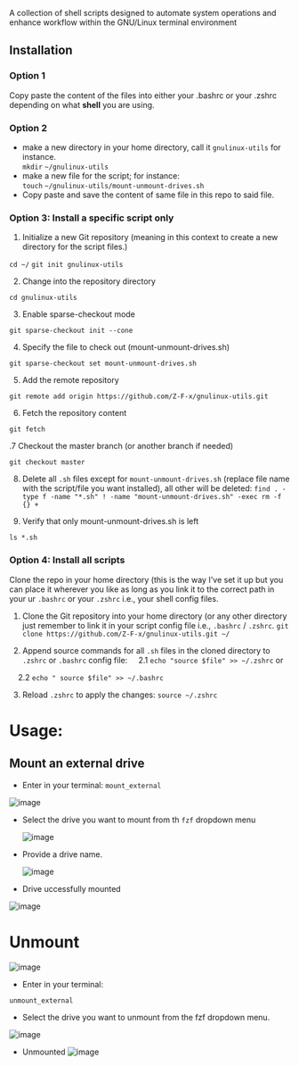 A collection of shell scripts designed to automate system operations and enhance workflow within the GNU/Linux terminal environment

## Installation

### Option 1

Copy paste the content of the files into either your .bashrc or your .zshrc depending on what **shell** you are using.

### Option 2

- make a new directory in your home directory, call it `gnulinux-utils` for instance.\
  `mkdir` `~/gnulinux-utils`
- make a new file for the script; for instance:\
  `touch` `~/gnulinux-utils/mount-unmount-drives.sh`
- Copy paste and save the content of same file in this repo to said file.

### Option 3: Install a specific script only

1. Initialize a new Git repository (meaning in this context to create a new directory for the script files.)
  

```cd ~/```
```git init gnulinux-utils ```

2. Change into the repository directory
  

```cd gnulinux-utils```

3. Enable sparse-checkout mode
  

```git sparse-checkout init --cone```

4. Specify the file to check out (mount-unmount-drives.sh)
  

```git sparse-checkout set mount-unmount-drives.sh```

5. Add the remote repository
  

```git remote add origin https://github.com/Z-F-x/gnulinux-utils.git```

6. Fetch the repository content
  

```git fetch```

.7 Checkout the master branch (or another branch if needed)

```git checkout master```

8. Delete all `.sh` files except for `mount-unmount-drives.sh` (replace file name with the script/file you want installed), all other will be deleted:
  ```find . -type f -name "*.sh" ! -name "mount-unmount-drives.sh" -exec rm -f {} +```
  
9. Verify that only mount-unmount-drives.sh is left
  

`ls *.sh`

### Option 4: Install all scripts

Clone the repo in your home directory (this is the way I've set it up but you can place it wherever you like as long as you link it to the correct path in your ur `.bashrc` or your `.zshrc` i.e., your shell config files.

1. Clone the Git repository into your home directory (or any other directory just remember to link it in your script config file i.e., `.bashrc` / `.zshrc`.
  ```git clone https://github.com/Z-F-x/gnulinux-utils.git ~/```
  
2. Append source commands for all `.sh` files in the cloned directory to `.zshrc` or `.bashrc` config file:
      2.1 `echo "source $file" >> ~/.zshrc`
  or
  
      2.2 `echo " source $file" >> ~/.bashrc`
  

3. Reload `.zshrc` to apply the changes:
  ```source ~/.zshrc```
  

# Usage:

## Mount an external drive

- Enter in your terminal:
  `mount_external`

![image](https://github.com/user-attachments/assets/ccbf6a0b-5795-44f1-a623-4d6b8e60debe)
  
- Select the drive you want to mount from th `fzf` dropdown menu

  ![image](https://github.com/user-attachments/assets/eb653863-102b-4d0f-a857-7ac2030160d3)

- Provide a drive name.

  ![image](https://github.com/user-attachments/assets/fd6bc936-7ca9-4dbe-9364-236ade6a3316)

- Drive uccessfully mounted

![image](https://github.com/user-attachments/assets/df1602c3-5ae0-48b0-8acd-4098d45fef53)

# Unmount

![image](https://github.com/user-attachments/assets/0bc4fd75-184d-4191-a58a-dec2d5ad21af)

- Enter in your terminal:

`unmount_external`

- Select the drive you want to unmount from the fzf dropdown menu.

![image](https://github.com/user-attachments/assets/96533b55-bcfe-4655-84dc-227f86879bc0)

- Unmounted
![image](https://github.com/user-attachments/assets/47ab7f00-a8f5-4fe2-9dd4-716cc2d9a81c)
